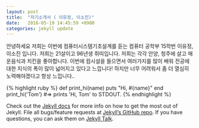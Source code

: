 ```yaml
---
layout: post
title:  "자기소개서 ( 이유정, 이소진)"
date:   2016-05-19 14:45:59 +0900
categories: jekyll update
---
```

안녕하세요 저희는 이번에 컴퓨터시스템기초설계를 듣는 컴퓨터 공학부 15학번 이유정, 이소진 입니다.
저희는 21살이고 96년생 쥐띠입니다.
저희는 각각 안양, 청주에 살고 매운음식과 치킨을 좋아합니다.
이번에 컴시설을 들으면서 여러가지를 많이 배워 전공에 대한 지식의 폭이 많이 넓어지고 있다고 느낍니다!
하지만 너무 어려워서 좀 더 열심히 노력해야겠다고 항상 느낍니다..

{% highlight ruby %}
def print_hi(name)
  puts "Hi, #{name}"
end
print_hi('Tom')
#=> prints 'Hi, Tom' to STDOUT.
{% endhighlight %}

Check out the [Jekyll docs][jekyll-docs] for more info on how to get the most out of Jekyll. File all bugs/feature requests at [Jekyll’s GitHub repo][jekyll-gh]. If you have questions, you can ask them on [Jekyll Talk][jekyll-talk].

[jekyll-docs]: http://jekyllrb.com/docs/home
[jekyll-gh]:   https://github.com/jekyll/jekyll
[jekyll-talk]: https://talk.jekyllrb.com/
